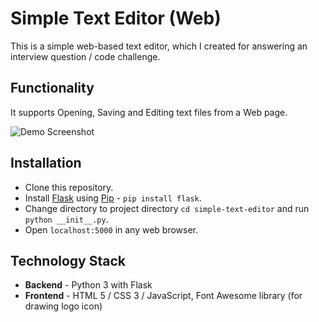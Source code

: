 # Simple Text Editor (Web)
This is a simple web-based text editor, which I created for answering an interview question / code challenge.

## Functionality
It supports Opening, Saving and Editing text files from a Web page.

![Demo Screenshot](https://imgur.com/a/hKxUzDm)

## Installation
- Clone this repository.
- Install [Flask](https://flask.palletsprojects.com/en/2.0.x/) using [Pip](https://docs.python.org/3/installing/index.html) - `pip install flask`.
- Change directory to project directory `cd simple-text-editor` and run `python __init__.py`.
- Open `localhost:5000` in any web browser.

## Technology Stack
- **Backend** - Python 3 with Flask
- **Frontend** - HTML 5 / CSS 3 / JavaScript, Font Awesome library (for drawing logo icon)
